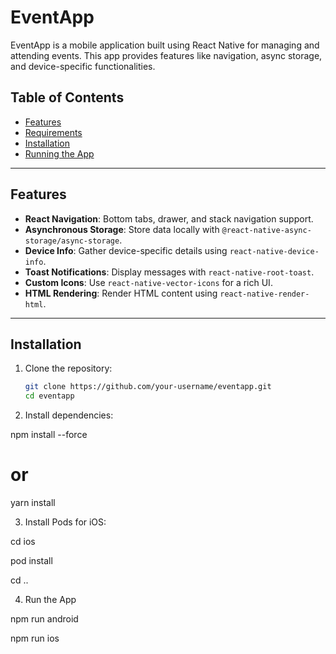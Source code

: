 # EventApp

EventApp is a mobile application built using React Native for managing and attending events. This app provides features like navigation, async storage, and device-specific functionalities.

## Table of Contents

- [Features](#features)
- [Requirements](#requirements)
- [Installation](#installation)
- [Running the App](#running-the-app)
---

## Features

- **React Navigation**: Bottom tabs, drawer, and stack navigation support.
- **Asynchronous Storage**: Store data locally with `@react-native-async-storage/async-storage`.
- **Device Info**: Gather device-specific details using `react-native-device-info`.
- **Toast Notifications**: Display messages with `react-native-root-toast`.
- **Custom Icons**: Use `react-native-vector-icons` for a rich UI.
- **HTML Rendering**: Render HTML content using `react-native-render-html`.

---

## Installation

1. Clone the repository:

   ```bash
   git clone https://github.com/your-username/eventapp.git
   cd eventapp
   
2. Install dependencies:
   
npm install --force
# or
yarn install

3. Install Pods for iOS:
   
cd ios

pod install

cd ..


4. Run the App

npm run android

npm run ios



   
